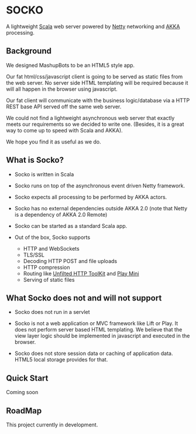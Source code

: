 # SOCKO

A lightweight [Scala](http://www.scala-lang.org/) web server powered by
[Netty](http://netty.io/) networking and [AKKA](http://akka.io/) processing.

## Background
We designed MashupBots to be an HTML5 style app. 

Our fat html/css/javascript client is going to be served as static files from the web server. 
No server side HTML templating will be required because it will all happen in the browser using javascript.

Our fat client will communicate with the business logic/database via a HTTP REST base API served off 
the same web server.

We could not find a lightweight asynchronous web server that exactly meets our requirements so we decided 
to write one. (Besides, it is a great way to come up to speed with Scala and AKKA).

We hope you find it as useful as we do.

## What is Socko?

* Socko is written in Scala 

* Socko runs on top of the asynchronous event driven Netty framework.

* Socko expects all processing to be performed by AKKA actors.

* Socko has no external dependencies outside AKKA 2.0 (note that Netty is a dependency of AKKA 2.0 Remote)

* Socko can be started as a standard Scala app.

* Out of the box, Socko supports
  * HTTP and WebSockets
  * TLS/SSL
  * Decoding HTTP POST and file uploads
  * HTTP compression
  * Routing like [Unfilted HTTP ToolKit](http://unfiltered.databinder.net/Unfiltered.html) and 
    [Play Mini](https://github.com/typesafehub/play2-mini)
  * Serving of static files


## What Socko does not and will not support

* Socko does not run in a servlet
  
* Socko is not a web application or MVC framework like Lift or Play. It does not perform server based
  HTML templating. We believe that the view layer logic should be implemented in javascript and 
  executed in the browser.
    
* Socko does not store session data or caching of application data. HTML5 local storage provides for that.

## Quick Start

Coming soon

## RoadMap

This project currently in development.



  
